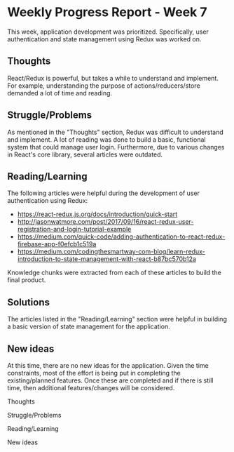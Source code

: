 # Weekly Progress Report - Week 7
This week, application development was prioritized. Specifically, user authentication and state management using Redux was worked on.

## Thoughts
React/Redux is powerful, but takes a while to understand and implement. For example, understanding the purpose of actions/reducers/store demanded a lot of time and reading.

## Struggle/Problems
As mentioned in the "Thoughts" section, Redux was difficult to understand and implement. A lot of reading was done to build a basic, functional system that could manage user login. Furthermore, due to various changes in React's core library, several articles were outdated.

## Reading/Learning
The following articles were helpful during the development of user authentication using Redux:
- https://react-redux.js.org/docs/introduction/quick-start
- http://jasonwatmore.com/post/2017/09/16/react-redux-user-registration-and-login-tutorial-example
- https://medium.com/quick-code/adding-authentication-to-react-redux-firebase-app-f0efcb1c519a
- https://medium.com/codingthesmartway-com-blog/learn-redux-introduction-to-state-management-with-react-b87bc570b12a

Knowledge chunks were extracted from each of these articles to build the final product.

## Solutions
The articles listed in the "Reading/Learning" section were helpful in building a basic version of state management
for the application.

## New ideas
At this time, there are no new ideas for the application. Given the time constraints, most of the effort is being put in completing the existing/planned features. Once these are completed and if there is still time, then additional features/changes will be considered.







Thoughts


Struggle/Problems


Reading/Learning


New ideas
